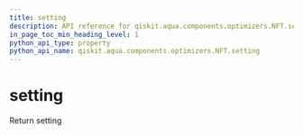 ```yaml
---
title: setting
description: API reference for qiskit.aqua.components.optimizers.NFT.setting
in_page_toc_min_heading_level: 1
python_api_type: property
python_api_name: qiskit.aqua.components.optimizers.NFT.setting
---
```


# setting

Return setting

